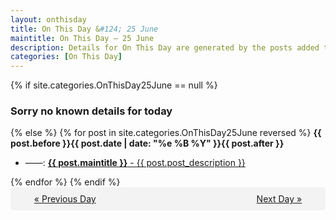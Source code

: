 ```yaml
---
layout: onthisday
title: On This Day &#124; 25 June
maintitle: On This Day — 25 June
description: Details for On This Day are generated by the posts added to the website so the content is subject to changes/updates over time.
categories: [On This Day]
---
```


{% if site.categories.OnThisDay25June == null %}
<h3>Sorry no known details for today</h3>
{% else %}
{% for post in site.categories.OnThisDay25June reversed %}
<strong>{{ post.before }}{{ post.date | date: "%e %B %Y" }}{{ post.after }}</strong>
<ul>
<li> ——: <a class="{{ post.class }}" href="{{ post.url }}"><strong>{{ post.maintitle }}</strong> - {{ post.post_description }}</a></li>
</ul>
{% endfor %}
{% endif %}

<div style="background-color: #f3f3f3; padding: 10px; border-radius: 5px; text-align: center; display: flex; justify-content: space-evenly;">
<a href="/onthisday/06/06-24">« Previous Day</a>
<span style="visibility:hidden;">[ Visit Leap Year February 29 ]</span>
<a href="/onthisday/06/06-26">Next Day »</a>
</div>
